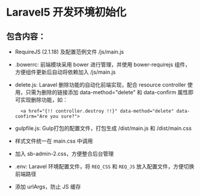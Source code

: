 # Laravel5 开发环境初始化

## 包含内容：

- RequireJS (2.1.18) 及配置范例文件 /js/main.js
- .bowerrc: 前端模块采用 bower 进行管理，并使用 bower-requirejs 组件，方便组件更新后自动将依赖加入 /js/main.js
- delete.js: Laravel 删除功能的自动化前端实现，配合 resource controller 使用，只需为删除的链接添加 data-method="delete" 和 data-confirm 属性即可实现删除功能，如：

		<a href="{!! controller.destroy !!}" data-method="delete" data-confirm="Are you sure?">

- gulpfile.js: Gulp打包的配置文件，打包生成 /dist/main.js 和 /dist/main.css
- 样式文件统一在 main.css 中调用
- 加入 sb-admin-2.css，方便整合后台管理
- .env: Laravel 环境配置文件，将 `REQ_CSS` 和 `REQ_JS` 放入配置文件，方便切换前端路径
- 添加 urlArgs，防止 JS 缓存
